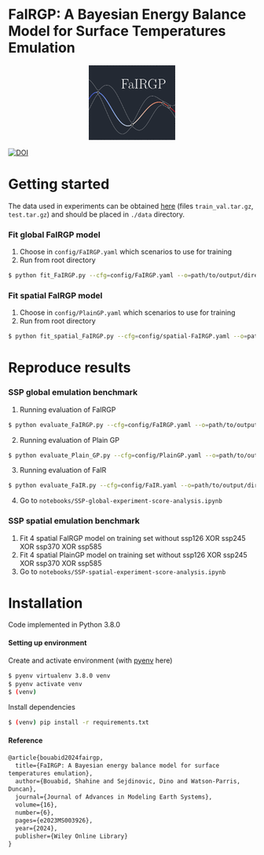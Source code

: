 # FaIRGP: A Bayesian Energy Balance Model for Surface Temperatures Emulation

<p align="center">
  <img width="35%" src="docs/img/fairgp-logo.png"/>
</p>


        
[![DOI](https://zenodo.org/badge/DOI/10.5281/zenodo.8180360.svg)](https://doi.org/10.5281/zenodo.8180360)


# Getting started

The data used in experiments can be obtained [here](https://zenodo.org/record/7064308) (files `train_val.tar.gz`, `test.tar.gz`) and should be placed in `./data` directory.


### Fit global FaIRGP model
1. Choose in `config/FaIRGP.yaml` which scenarios to use for training
2. Run from root directory
```bash
$ python fit_FaIRGP.py --cfg=config/FaIRGP.yaml --o=path/to/output/directory
```

### Fit spatial FaIRGP model
1. Choose in `config/PlainGP.yaml` which scenarios to use for training
2. Run from root directory
```bash
$ python fit_spatial_FaIRGP.py --cfg=config/spatial-FaIRGP.yaml --o=path/to/output/directory
```


# Reproduce results

### SSP global emulation benchmark

1. Running evaluation of FaIRGP
```bash
$ python evaluate_FaIRGP.py --cfg=config/FaIRGP.yaml --o=path/to/output/directory
```

2. Running evaluation of Plain GP
```bash
$ python evaluate_Plain_GP.py --cfg=config/PlainGP.yaml --o=path/to/output/directory
```

3. Running evaluation of FaIR
```bash
$ python evaluate_FaIR.py --cfg=config/FaIR.yaml --o=path/to/output/directory
```

4. Go to `notebooks/SSP-global-experiment-score-analysis.ipynb`


### SSP spatial emulation benchmark

1. Fit 4 spatial FaIRGP model on training set without ssp126 XOR ssp245 XOR ssp370 XOR ssp585
2. Fit 4 spatial PlainGP model on training set without ssp126 XOR ssp245 XOR ssp370 XOR ssp585
3. Go to `notebooks/SSP-spatial-experiment-score-analysis.ipynb`





# Installation

Code implemented in Python 3.8.0

#### Setting up environment

Create and activate environment (with [pyenv](https://www.devopsroles.com/install-pyenv/) here)
```bash
$ pyenv virtualenv 3.8.0 venv
$ pyenv activate venv
$ (venv)
```

Install dependencies
```bash
$ (venv) pip install -r requirements.txt
```

#### Reference
```
@article{bouabid2024fairgp,
  title={FaIRGP: A Bayesian energy balance model for surface temperatures emulation},
  author={Bouabid, Shahine and Sejdinovic, Dino and Watson-Parris, Duncan},
  journal={Journal of Advances in Modeling Earth Systems},
  volume={16},
  number={6},
  pages={e2023MS003926},
  year={2024},
  publisher={Wiley Online Library}
}
```
